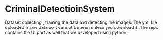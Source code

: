 # CriminalDetectioinSystem
Dataset collecting , training the data and detecting the images.
The yml file uploaded is raw data so it cannot be seen unless you download it. 
The repo contains the UI part as well that we developed using python.

